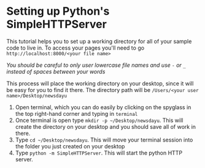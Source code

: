 # Setting up Python's SimpleHTTPServer

This tutorial helps you to set up a working directory for all of your sample code to live in. To access your pages you'll need to go ```http://localhost:8000/<your file name>```

_You should be careful to only user lowercase file names and use ```-``` or ```_``` instead of spaces between your words_


This process will place the working directory on your desktop, since it will be easy for you to find it there. The directory path will be ```/Users/<your user name>/Desktop/newsdayu```


1. Open terminal, which you can do easily by clicking on the spyglass in the top right-hand corner and typing in ```terminal```
2. Once terminal is open type ```mkdir -p ~/Desktop/newsdayu```. This will create the directory on your desktop and you should save all of work in there.
3. Type ```cd ~/Desktop/newsdayu```. This will move your terminal session into the folder you just created on your desktop
4. Type ```python -m SimpleHTTPServer```. This will start the python HTTP server.